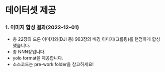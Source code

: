 # 데이터셋 제공

### 1. 이미지 합성 결과(2022-12-01)
* 총 22장의 드론 이미지와(DJI 등) 963장의 배경 이미지(크롤링)를 랜덤하게 합성했습니다.
* 총 NNN장입니다.
* yolo format을 제공합니다.
* 소스코드는 pre-work folder을 참고하세요!

